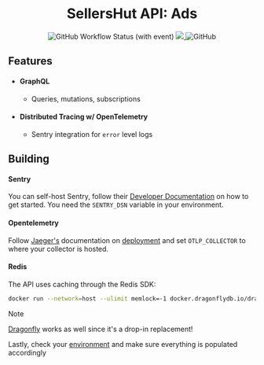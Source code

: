 <div align="center">
   <h1>SellersHut API: Ads</h1>
   <div>
     <img alt="GitHub Workflow Status (with event)" src="https://img.shields.io/github/actions/workflow/status/sellershut/api-ads/test.yaml?label=tests">
     <a href="https://codecov.io/gh/sellershut/api-ads" > 
       <img src="https://codecov.io/gh/sellershut/api-ads/graph/badge.svg"/> 
     </a>
     <img alt="GitHub" src="https://img.shields.io/github/license/sellershut/api-ads"/>
   </div>
</div>

## Features

- #### GraphQL
	- Queries, mutations, subscriptions
- #### Distributed Tracing w/ OpenTelemetry
	- Sentry integration for `error` level logs

## Building

#### Sentry

You can self-host Sentry, follow their [Developer Documentation](https://develop.sentry.dev/self-hosted/) on how to get started. You need the `SENTRY_DSN` variable in your environment. 

#### Opentelemetry

Follow [Jaeger's](https://www.jaegertracing.io/) documentation on [deployment](https://www.jaegertracing.io/docs/1.49/deployment/) and set `OTLP_COLLECTOR` to where your collector is hosted.

#### Redis

The API uses caching through the Redis SDK:
```sh
docker run --network=host --ulimit memlock=-1 docker.dragonflydb.io/dragonflydb/dragonfly
```
> [!NOTE]  
> [Dragonfly](https://www.dragonflydb.io) works as well since it's a drop-in replacement!

Lastly, check your [environment](.env.example) and make sure everything is populated accordingly
